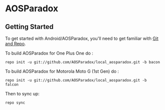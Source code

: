 AOSParadox
===========

Getting Started
---------------

To get started with Android/AOSParadox, you'll need to get
familiar with [Git and Repo](http://source.android.com/source/using-repo.html).

To build AOSParadox for One Plus One do :

    repo init -u git://github.com/AOSParadox/local_aosparadox.git -b bacon

To build AOSParadox for Motorola Moto G (1st Gen) do :

    repo init -u git://github.com/AOSParadox/local_aosparadox.git -b falcon

Then to sync up:

    repo sync
